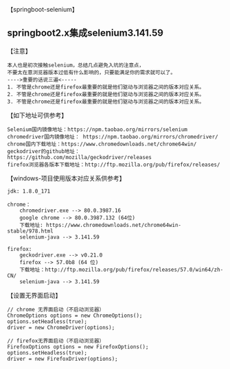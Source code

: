 【springboot-selenium】
## springboot2.x集成selenium3.141.59

【注意】

	本人也是初次接触selenium，总结几点避免入坑的注意点，
	不要太在意浏览器版本过低有什么影响的，只要能满足你的需求就可以了。
	---->重要的话说三遍<-----
	1. 不管是chrome还是firefox最重要的就是他们驱动与浏览器之间的版本对应关系。
	2. 不管是chrome还是firefox最重要的就是他们驱动与浏览器之间的版本对应关系。
	3. 不管是chrome还是firefox最重要的就是他们驱动与浏览器之间的版本对应关系。

【如下地址可供参考】

	Selenium国内镜像地址：https://npm.taobao.org/mirrors/selenium
	chromedriver国内镜像地址： https://npm.taobao.org/mirrors/chromedriver/
	chrome国内下载地址：https://www.chromedownloads.net/chrome64win/
	geckodriver的github地址：https://github.com/mozilla/geckodriver/releases
	firefox浏览器各版本下载地址：http://ftp.mozilla.org/pub/firefox/releases/

【windows-项目使用版本对应关系供参考】
	
	jdk: 1.8.0_171

	chrome：
		chromedriver.exe --> 80.0.3987.16 
		google chrome --> 80.0.3987.132 (64位) 
		下载地址: https://www.chromedownloads.net/chrome64win-stable/978.html
		selenium-java --> 3.141.59

	firefox:
		geckodriver.exe --> v0.21.0
		firefox --> 57.0b8 (64 位) 
		下载地址：http://ftp.mozilla.org/pub/firefox/releases/57.0/win64/zh-CN/
		selenium-java --> 3.141.59

【设置无界面启动】
	
	// chrome 无界面启动（不启动浏览器）
	ChromeOptions options = new ChromeOptions();
	options.setHeadless(true);
	driver = new ChromeDriver(options);

	// firefox无界面启动（不启动浏览器）
	FirefoxOptions options = new FirefoxOptions();
	options.setHeadless(true);
	driver = new FirefoxDriver(options);
		
	
	
	
	






	
	
	
	
	
	
	
	
	
